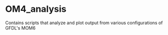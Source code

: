 # OM4_analysis
Contains scripts that analyze and plot output from various configurations of GFDL's MOM6
